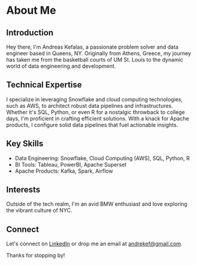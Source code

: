 # About Me

## Introduction
Hey there, I'm Andreas Kefalas, a passionate problem solver and data engineer based in Queens, NY. Originally from Athens, Greece, my journey has taken me from the basketball courts of UM St. Louis to the dynamic world of data engineering and development.

## Technical Expertise
I specialize in leveraging Snowflake and cloud computing technologies, such as AWS, to architect robust data pipelines and infrastructures. Whether it's SQL, Python, or even R for a nostalgic throwback to college days, I'm proficient in crafting efficient solutions. With a knack for Apache products, I configure solid data pipelines that fuel actionable insights.

## Key Skills
- Data Engineering: Snowflake, Cloud Computing (AWS), SQL, Python, R
- BI Tools: Tableau, PowerBI, Apache Superset
- Apache Products: Kafka, Spark, Airflow

## Interests
Outside of the tech realm, I'm an avid BMW enthusiast and love exploring the vibrant culture of NYC.

## Connect
Let's connect on [LinkedIn](https://www.linkedin.com/in/andreaskefalas/) or drop me an email at andrekef@gmail.com.

Thanks for stopping by!
